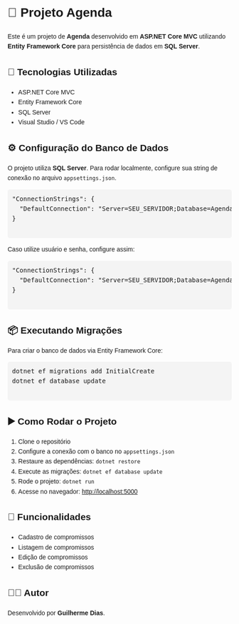 <!DOCTYPE html>
<html lang="pt-BR">
<head>
  <meta charset="UTF-8">
  
</head>
<body style="font-family: Arial, sans-serif; line-height: 1.6; margin: 20px;">

  <h1>📅 Projeto Agenda</h1>
  <p>
    Este é um projeto de <strong>Agenda</strong> desenvolvido em 
    <strong>ASP.NET Core MVC</strong> utilizando <strong>Entity Framework Core</strong> 
    para persistência de dados em <strong>SQL Server</strong>.
  </p>

  <h2>🚀 Tecnologias Utilizadas</h2>
  <ul>
    <li>ASP.NET Core MVC</li>
    <li>Entity Framework Core</li>
    <li>SQL Server</li>
    <li>Visual Studio / VS Code</li>
  </ul>

  <h2>⚙️ Configuração do Banco de Dados</h2>
  <p>
    O projeto utiliza <strong>SQL Server</strong>. 
    Para rodar localmente, configure sua string de conexão no arquivo 
    <code>appsettings.json</code>.
  </p>

  <pre style="background:#f4f4f4;padding:10px;border-radius:5px;">
"ConnectionStrings": {
  "DefaultConnection": "Server=SEU_SERVIDOR;Database=AgendaDB;Trusted_Connection=True;TrustServerCertificate=True;"
}
  </pre>

  <p>
    Caso utilize usuário e senha, configure assim:
  </p>
  <pre style="background:#f4f4f4;padding:10px;border-radius:5px;">
"ConnectionStrings": {
  "DefaultConnection": "Server=SEU_SERVIDOR;Database=AgendaDB;User Id=SEU_USUARIO;Password=SUA_SENHA;TrustServerCertificate=True;"
}
  </pre>

  <h2>📦 Executando Migrações</h2>
  <p>
    Para criar o banco de dados via Entity Framework Core:
  </p>
  <pre style="background:#f4f4f4;padding:10px;border-radius:5px;">
dotnet ef migrations add InitialCreate
dotnet ef database update
  </pre>

  <h2>▶️ Como Rodar o Projeto</h2>
  <ol>
    <li>Clone o repositório</li>
    <li>Configure a conexão com o banco no <code>appsettings.json</code></li>
    <li>Restaure as dependências: <code>dotnet restore</code></li>
    <li>Execute as migrações: <code>dotnet ef database update</code></li>
    <li>Rode o projeto: <code>dotnet run</code></li>
    <li>Acesse no navegador: <a href="http://localhost:5000">http://localhost:5000</a></li>
  </ol>

  <h2>📖 Funcionalidades</h2>
  <ul>
    <li>Cadastro de compromissos</li>
    <li>Listagem de compromissos</li>
    <li>Edição de compromissos</li>
    <li>Exclusão de compromissos</li>
  </ul>

  <h2>👨‍💻 Autor</h2>
  <p>
    Desenvolvido por <strong>Guilherme Dias</strong>.
  </p>

</body>
</html>
